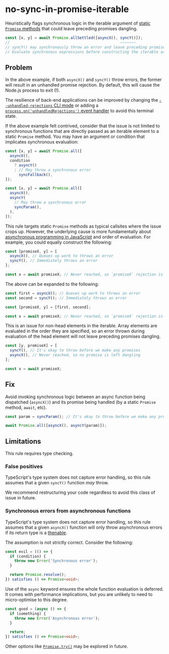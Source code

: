 # no-sync-in-promise-iterable

Heuristically flags synchronous logic in the iterable argument of [static `Promise` methods] that could leave preceding promises dangling.

```typescript
const [x, y] = await Promise.allSettled([asyncX(), syncY()]);
//                                                 ~~~~~~~
// syncY() may synchronously throw an error and leave preceding promises dangling.
// Evaluate synchronous expressions before constructing the iterable argument to Promise.allSettled.
```

## Problem

In the above example,
if both `asyncX()` and `syncY()` throw errors,
the former will result in an unhandled promise rejection.
By default, this will cause the Node.js process to exit (!).

The resilience of back-end applications can be improved by changing the [`--unhandled-rejections` CLI mode] or adding a [`process.on('unhandledRejections')` event handler] to avoid this terminal state.

If the above example felt contrived,
consider that the issue is not limited to synchronous functions that are directly passed as an iterable element to a static `Promise` method.
You may have an argument or condition that implicates synchronous evaluation:

```typescript
const [x, y] = await Promise.all([
  asyncX(),
  condition
    ? asyncY()
    : // May throw a synchronous error
      syncFallback(),
]);
```

```typescript
const [x, y] = await Promise.all([
  asyncX(),
  asyncY(
    // May throw a synchronous error
    syncParam(),
  ),
]);
```

This rule targets static `Promise` methods as typical callsites where the issue crops up.
However, the underlying cause is more fundamentally about [asynchronous programming in JavaScript] and order of evaluation.
For example, you could equally construct the following:

```typescript
const [promiseX, y] = [
  asyncX(), // Queues up work to throws an error
  syncY(), // Immediately throws an error
];

const x = await promiseX; // Never reached, so `promiseX` rejection is unhandled
```

The above can be expanded to the following:

```typescript
const first = asyncX(); // Queues up work to throws an error
const second = syncY(); // Immediately throws an error

const [promiseX, y] = [first, second];

const x = await promiseX; // Never reached, so `promiseX` rejection is unhandled
```

This is an issue for non-head elements in the iterable.
Array elements are evaluated in the order they are specified,
so an error thrown during evaluation of the head element will not leave preceding promises dangling.

```typescript
const [y, promiseX] = [
  syncY(), // It's okay to throw before we make any promises
  asyncX(), // Never reached, so no promise is left dangling
];

const x = await promiseX;
```

## Fix

Avoid invoking synchronous logic between an async function being dispatched (`asyncX()`) and its promise being handled (by a static `Promise` method, `await`, etc).

```typescript
const param = syncParam(); // It's okay to throw before we make any promises

await Promise.all([asyncX(), asyncY(param)]);
```

## Limitations

This rule requires type checking.

### False positives

TypeScript's type system does not capture error handling,
so this rule assumes that a given `syncY()` function _may_ throw.

We recommend restructuring your code regardless to avoid this class of issue in future.

### Synchronous errors from asynchronous functions

TypeScript's type system does not capture error handling,
so this rule assumes that a given `asyncX()` function will only throw asynchronous errors if its return type is a [thenable].

The assumption is not strictly correct. Consider the following:

```typescript
const evil = (() => {
  if (condition) {
    throw new Error('Synchronous error');
  }

  return Promise.resolve();
}) satisfies () => Promise<void>;
```

Use of the `async` keyword ensures the whole function evaluation is deferred.
It comes with performance implications,
but you are unlikely to need to micro-optimise to this degree.

```typescript
const good = (async () => {
  if (something) {
    throw new Error('Asynchronous error');
  }

  return;
}) satisfies () => Promise<void>;
```

Other options like [`Promise.try()`] may be explored in future.

[`--unhandled-rejections` CLI mode]: https://nodejs.org/api/cli.html#--unhandled-rejectionsmode
[`process.on('unhandledRejections')` event handler]: https://nodejs.org/api/process.html#event-unhandledrejection
[`Promise.try()`]: https://developer.mozilla.org/en-US/docs/Web/JavaScript/Reference/Global_Objects/Promise/try
[asynchronous programming in JavaScript]: https://nodejs.org/en/learn/asynchronous-work/asynchronous-flow-control
[static `Promise` methods]: https://developer.mozilla.org/en-US/docs/Web/JavaScript/Reference/Global_Objects/Promise#static_methods
[thenable]: https://developer.mozilla.org/en-US/docs/Web/JavaScript/Reference/Global_Objects/Promise#thenables
